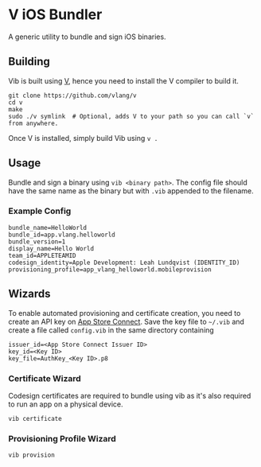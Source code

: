 # V iOS Bundler
A generic utility to bundle and sign iOS binaries.

## Building

Vib is built using [V](https://github.com/vlang/v), hence you need to install the V compiler to build it.
```
git clone https://github.com/vlang/v
cd v
make
sudo ./v symlink  # Optional, adds V to your path so you can call `v` from anywhere.
```
Once V is installed, simply build Vib using `v .`

## Usage

Bundle and sign a binary using `vib <binary path>`. The config file should have the same name as the binary but with `.vib` appended to the filename.

### Example Config

```
bundle_name=HelloWorld
bundle_id=app.vlang.helloworld
bundle_version=1
display_name=Hello World
team_id=APPLETEAMID
codesign_identity=Apple Development: Leah Lundqvist (IDENTITY_ID)
provisioning_profile=app_vlang_helloworld.mobileprovision
```

## Wizards

To enable automated provisioning and certificate creation, you need to create an API key on [App Store Connect](https://appstoreconnect.apple.com/access/api). Save the key file to `~/.vib` and create a file called `config.vib` in the same directory containing
```
issuer_id=<App Store Connect Issuer ID>
key_id=<Key ID>
key_file=AuthKey_<Key ID>.p8
```

### Certificate Wizard

Codesign certificates are required to bundle using vib as it's also required to run an app on a physical device.

```
vib certificate
```

### Provisioning Profile Wizard

```
vib provision
```